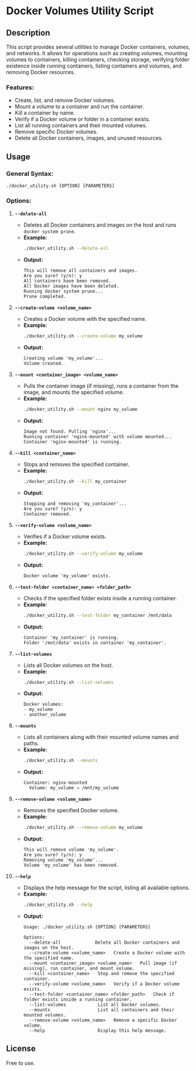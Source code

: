 
# Docker Volumes Utility Script

## Description
This script provides several utilities to manage Docker containers, volumes, and networks. It allows for operations such as creating volumes, mounting volumes to containers, killing containers, checking storage, verifying folder existence inside running containers, listing containers and volumes, and removing Docker resources.

### Features:
- Create, list, and remove Docker volumes.
- Mount a volume to a container and run the container.
- Kill a container by name.
- Verify if a Docker volume or folder in a container exists.
- List all running containers and their mounted volumes.
- Remove specific Docker volumes.
- Delete all Docker containers, images, and unused resources.

## Usage

### General Syntax:
```
./docker_utility.sh [OPTION] [PARAMETERS]
```

### Options:
1. **`--delete-all`**
   - Deletes all Docker containers and images on the host and runs `docker system prune`.
   - **Example:**
     ```bash
     ./docker_utility.sh --delete-all
     ```
   - **Output:**
     ```
     This will remove all containers and images.
     Are you sure? (y/n): y
     All containers have been removed.
     All Docker images have been deleted.
     Running docker system prune...
     Prune completed.
     ```

2. **`--create-volume <volume_name>`**
   - Creates a Docker volume with the specified name.
   - **Example:**
     ```bash
     ./docker_utility.sh --create-volume my_volume
     ```
   - **Output:**
     ```
     Creating volume 'my_volume'...
     Volume created.
     ```

3. **`--mount <container_image> <volume_name>`**
   - Pulls the container image (if missing), runs a container from the image, and mounts the specified volume.
   - **Example:**
     ```bash
     ./docker_utility.sh --mount nginx my_volume
     ```
   - **Output:**
     ```
     Image not found. Pulling 'nginx'...
     Running container 'nginx-mounted' with volume mounted...
     Container 'nginx-mounted' is running.
     ```

4. **`--kill <container_name>`**
   - Stops and removes the specified container.
   - **Example:**
     ```bash
     ./docker_utility.sh --kill my_container
     ```
   - **Output:**
     ```
     Stopping and removing 'my_container'...
     Are you sure? (y/n): y
     Container removed.
     ```

5. **`--verify-volume <volume_name>`**
   - Verifies if a Docker volume exists.
   - **Example:**
     ```bash
     ./docker_utility.sh --verify-volume my_volume
     ```
   - **Output:**
     ```
     Docker volume 'my_volume' exists.
     ```

6. **`--test-folder <container_name> <folder_path>`**
   - Checks if the specified folder exists inside a running container.
   - **Example:**
     ```bash
     ./docker_utility.sh --test-folder my_container /mnt/data
     ```
   - **Output:**
     ```
     Container 'my_container' is running.
     Folder '/mnt/data' exists in container 'my_container'.
     ```

7. **`--list-volumes`**
   - Lists all Docker volumes on the host.
   - **Example:**
     ```bash
     ./docker_utility.sh --list-volumes
     ```
   - **Output:**
     ```
     Docker volumes:
     - my_volume
     - another_volume
     ```

8. **`--mounts`**
   - Lists all containers along with their mounted volume names and paths.
   - **Example:**
     ```bash
     ./docker_utility.sh --mounts
     ```
   - **Output:**
     ```
     Container: nginx-mounted
       Volume: my_volume → /mnt/my_volume
     ```

9. **`--remove-volume <volume_name>`**
   - Removes the specified Docker volume.
   - **Example:**
     ```bash
     ./docker_utility.sh --remove-volume my_volume
     ```
   - **Output:**
     ```
     This will remove volume 'my_volume'.
     Are you sure? (y/n): y
     Removing volume 'my_volume'...
     Volume 'my_volume' has been removed.
     ```

10. **`--help`**
    - Displays the help message for the script, listing all available options.
    - **Example:**
      ```bash
      ./docker_utility.sh --help
      ```
    - **Output:**
      ```
      Usage: ./docker_utility.sh [OPTION] [PARAMETERS]

      Options:
        --delete-all             Delete all Docker containers and images on the host.
        --create-volume <volume_name>   Create a Docker volume with the specified name.
        --mount <container_image> <volume_name>   Pull image (if missing), run container, and mount volume.
        --kill <container_name>   Stop and remove the specified container.
        --verify-volume <volume_name>   Verify if a Docker volume exists.
        --test-folder <container_name> <folder_path>   Check if folder exists inside a running container.
        --list-volumes            List all Docker volumes.
        --mounts                  List all containers and their mounted volumes.
        --remove-volume <volume_name>   Remove a specific Docker volume.
        --help                    Display this help message.
      ```

## License
Free to use.

